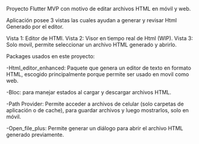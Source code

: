 Proyecto Flutter MVP con motivo de editar archivos HTML en móvil y web.

Aplicación posee 3 vistas las cuales ayudan a generar y revisar Html Generado por el editor.

Vista 1: Editor de HTMl.
Vista 2: Visor en tiempo real de Html (WIP).
Vista 3: Solo movil, permite seleccionar un archivo HTML generado y abrirlo.

Packages usados en este proyecto:

-Html_editor_enhanced: Paquete que genera un editor de texto en formato HTML, escogido principalmente porque permite ser usado en movil como web.

-Bloc: para manejar estados al cargar y descargar archivos HTML.

-Path Provider: Permite acceder a archivos de celular (solo carpetas de aplicación o de cache), para guardar archivos y luego mostrarlos, solo en móvil.

-Open_file_plus: Permite generar un diálogo para abrir el archivo HTML generado previamente.
